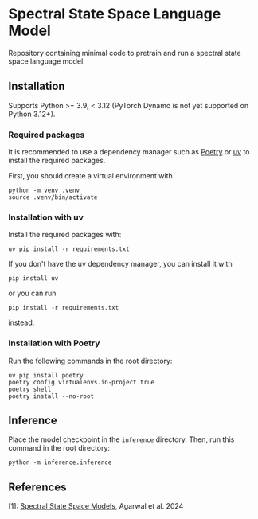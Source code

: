 # Spectral State Space Language Model
Repository containing minimal code to pretrain and run a spectral state space language model.


## Installation
Supports Python >= 3.9, < 3.12 (PyTorch Dynamo is not yet supported on Python 3.12+).

### Required packages
It is recommended to use a dependency manager such as [Poetry](https://python-poetry.org/) or [uv](https://github.com/astral-sh/uv) to install the required packages.

First, you should create a virtual environment with
```
python -m venv .venv
source .venv/bin/activate
```

### Installation with uv
Install the required packages with:

```
uv pip install -r requirements.txt
```

If you don't have the uv dependency manager, you can install it with

```
pip install uv
```

or you can run

```
pip install -r requirements.txt
```
instead.

### Installation with Poetry
Run the following commands in the root directory:
```
uv pip install poetry
poetry config virtualenvs.in-project true
poetry shell
poetry install --no-root
```

## Inference
Place the model checkpoint in the `inference` directory. Then, run this command in the root directory:
```
python -m inference.inference
```

## References

[1]: [Spectral State Space Models](https://arxiv.org/abs/2312.06837), Agarwal et al. 2024
